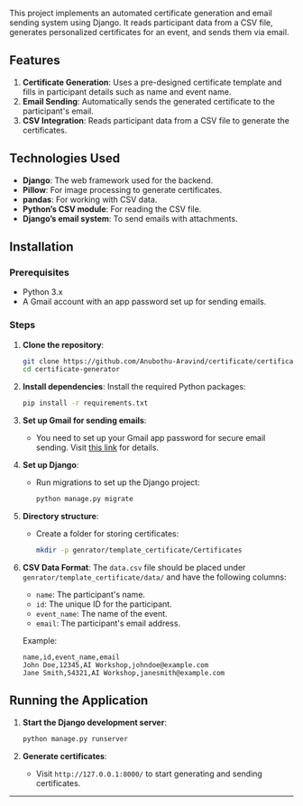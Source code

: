 This project implements an automated certificate generation and email sending system using Django. It reads participant data from a CSV file, generates personalized certificates for an event, and sends them via email.

## Features
1. **Certificate Generation**: Uses a pre-designed certificate template and fills in participant details such as name and event name.
2. **Email Sending**: Automatically sends the generated certificate to the participant's email.
3. **CSV Integration**: Reads participant data from a CSV file to generate the certificates.

## Technologies Used
- **Django**: The web framework used for the backend.
- **Pillow**: For image processing to generate certificates.
- **pandas**: For working with CSV data.
- **Python’s CSV module**: For reading the CSV file.
- **Django’s email system**: To send emails with attachments.

## Installation

### Prerequisites
- Python 3.x
- A Gmail account with an app password set up for sending emails.

### Steps

1. **Clone the repository**:
   ```bash
   git clone https://github.com/Anubothu-Aravind/certificate/certificate-generator.git
   cd certificate-generator
   ```

2. **Install dependencies**:
   Install the required Python packages:
   ```bash
   pip install -r requirements.txt
   ```

3. **Set up Gmail for sending emails**:
   - You need to set up your Gmail app password for secure email sending. Visit [this link](https://myaccount.google.com/apppasswords) for details.

4. **Set up Django**:
   - Run migrations to set up the Django project:
     ```bash
     python manage.py migrate
     ```

5. **Directory structure**:
   - Create a folder for storing certificates:
     ```bash
     mkdir -p genrator/template_certificate/Certificates
     ```

6. **CSV Data Format**:
   The `data.csv` file should be placed under `genrator/template_certificate/data/` and have the following columns:
   - `name`: The participant's name.
   - `id`: The unique ID for the participant.
   - `event_name`: The name of the event.
   - `email`: The participant's email address.

   Example:
   ```csv
   name,id,event_name,email
   John Doe,12345,AI Workshop,johndoe@example.com
   Jane Smith,54321,AI Workshop,janesmith@example.com
   ```

## Running the Application

1. **Start the Django development server**:
   ```bash
   python manage.py runserver
   ```

2. **Generate certificates**:
   - Visit `http://127.0.0.1:8000/` to start generating and sending certificates.
---
